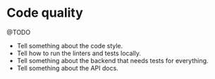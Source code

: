# Code quality

@TODO
* Tell something about the code style.
* Tell how to run the linters and tests locally.
* Tell something about the backend that needs tests for everything.
* Tell something about the API docs.
